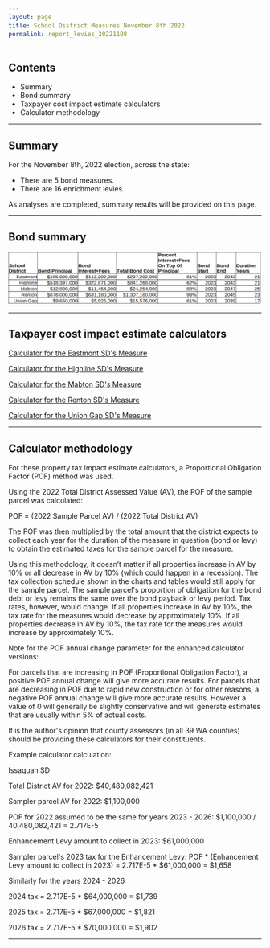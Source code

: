 ```yaml
---
layout: page
title: School District Measures November 8th 2022
permalink: report_levies_20221108
---
```



## Contents
- Summary
- Bond summary
- Taxpayer cost impact estimate calculators
- Calculator methodology

___

## Summary
For the November 8th, 2022 election, across the state:
- There are 5 bond measures.
- There are 16 enrichment levies.

As analyses are completed, summary results will be provided on this page.

___

## Bond summary

![Bond summary table](pagesManual/LeviesReport/20221108/BondSummaryTable.png "Bond summary table")

___

## Taxpayer cost impact estimate calculators

[Calculator for the Eastmont SD's Measure](calculator_eastmont_20221108_enhanced)

[Calculator for the Highline SD's Measure](calculator_highline_20221108_enhanced)

[Calculator for the Mabton SD's Measure](calculator_mabton_20221108_enhanced)

[Calculator for the Renton SD's Measure](calculator_renton_20221108_enhanced)

[Calculator for the Union Gap SD's Measure](calculator_union_gap_20221108_enhanced)

___

## Calculator methodology

For these property tax impact estimate calculators, a Proportional Obligation Factor (POF) method was used.

Using the 2022 Total District Assessed Value (AV), the POF of the sample parcel was calculated:

POF = (2022 Sample Parcel AV) / (2022 Total District AV)

The POF was then multiplied by the total amount that the district expects to collect each year for the duration of the measure in question (bond or levy) 
to obtain the estimated taxes for the sample parcel for the measure.

Using this methodology, it doesn’t matter if all properties increase in AV by 10% or all decrease in AV by 10% (which could happen in a recession). 
The tax collection schedule shown in the charts and tables would still apply for the sample parcel. The sample parcel's proportion of obligation for the bond debt 
or levy remains the same over the bond payback or levy period. Tax rates, however, would change. If all properties increase in AV by 10%, the tax rate for the measures would 
decrease by approximately 10%. If all properties decrease in AV by 10%, the tax rate for the measures would increase by approximately 10%.

Note for the POF annual change parameter for the enhanced calculator versions:

For parcels that are increasing in POF (Proportional Obligation Factor), a positive POF annual change will give more accurate results. 
For parcels that are decreasing in POF due to rapid new construction or for other reasons, a negative POF annual change will give more accurate results. 
However a value of 0 will generally be slightly conservative and will generate estimates that are usually within 5% of actual costs. 

It is the author's opinion that county assessors (in all 39 WA counties) should be providing these calculators for their constituents. 

Example calculator calculation:

Issaquah SD

Total District AV for 2022: $40,480,082,421

Sampler parcel AV for 2022: $1,100,000

POF for 2022 assumed to be the same for years 2023 - 2026: $1,100,000 / 40,480,082,421 = 2.717E-5

Enhancement Levy amount to collect in 2023: $61,000,000

Sampler parcel's 2023 tax for the Enhancement Levy: POF * (Enhancement Levy amount to collect in 2023) = 2.717E-5 * $61,000,000 = $1,658

Similarly for the years 2024 - 2026

2024 tax = 2.717E-5 * $64,000,000 = $1,739

2025 tax = 2.717E-5 * $67,000,000 = $1,821

2026 tax = 2.717E-5 * $70,000,000 = $1,902


___

